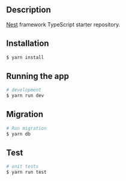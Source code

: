 
## Description

[Nest](https://github.com/nestjs/nest) framework TypeScript starter repository.

## Installation

```bash
$ yarn install
```

## Running the app

```bash
# development
$ yarn run dev

```

## Migration

```bash
# Run migration
$ yarn db
```

## Test

```bash
# unit tests
$ yarn run test
```
